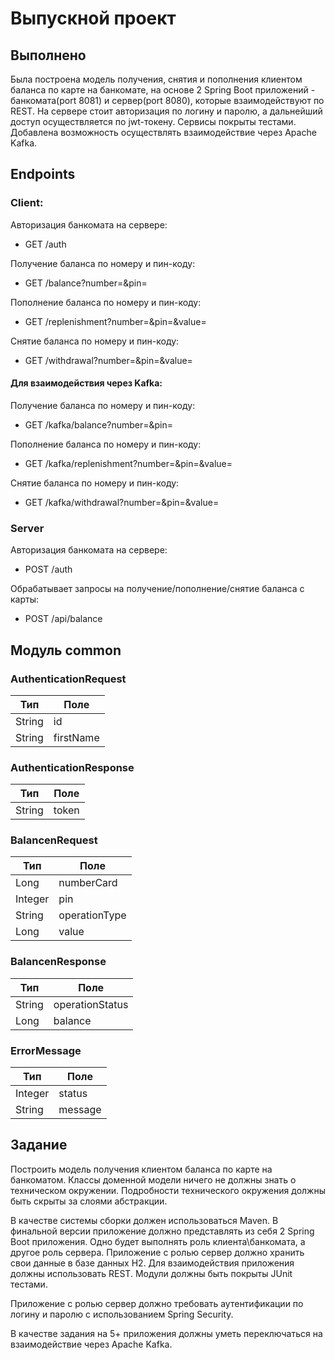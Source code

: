 # Выпускной проект

## Выполнено

Была построена модель получения, снятия и пополнения клиентом баланса по карте на банкомате, на основе 2 Spring Boot приложений -  банкомата(port 8081) и сервер(port 8080), которые взаимодействуют по REST. На сервере стоит авторизация по логину и паролю, а дальнейший доступ осуществляется по jwt-токену. Сервисы покрыты тестами. Добавлена возможность осуществлять взаимодействие через Apache Kafka.

## Endpoints

### Client:

Авторизация банкомата на сервере:
* GET /auth

Получение баланса по номеру и пин-коду:
* GET /balance?number=&pin=

Пополнение баланса по номеру и пин-коду:
* GET /replenishment?number=&pin=&value=

Снятие баланса по номеру и пин-коду:
* GET /withdrawal?number=&pin=&value=

#### Для взаимодействия через Kafka:

Получение баланса по номеру и пин-коду:
* GET /kafka/balance?number=&pin=

Пополнение баланса по номеру и пин-коду:
* GET /kafka/replenishment?number=&pin=&value=

Снятие баланса по номеру и пин-коду:
* GET /kafka/withdrawal?number=&pin=&value=

### Server

Авторизация банкомата на сервере:
* POST /auth

Обрабатывает запросы на получение/пополнение/снятие баланса с карты:
* POST /api/balance


## Модуль common
### AuthenticationRequest

| Тип     | Поле       |
|---------|------------|
| String  | id         |
| String  | firstName  |

### AuthenticationResponse

| Тип     | Поле       |
|---------|------------|
| String  | token      |

### BalancenRequest

| Тип     | Поле          |
|---------|---------------|
| Long    | numberCard    |
| Integer | pin           |
| String  | operationType |
| Long    | value         |

### BalancenResponse

| Тип     | Поле            |
|---------|-----------------|
| String  | operationStatus |
| Long    | balance         |

### ErrorMessage

| Тип     | Поле       |
|---------|------------|
| Integer | status     |
| String  | message    |


## Задание

Построить модель получения клиентом баланса по карте на банкоматом. Классы доменной модели ничего не должны знать о техническом окружении. Подробности технического окружения должны быть скрыты за слоями абстракции.

В качестве системы сборки должен использоваться Maven. В финальной версии приложение должно представлять из себя 2 Spring Boot приложения. Одно будет выполнять роль клиента\банкомата, а другое роль сервера. Приложение с ролью сервер должно хранить свои данные в базе данных H2. Для взаимодействия приложения должны использовать REST. Модули должны быть покрыты JUnit тестами.

Приложение с ролью сервер должно требовать аутентификации по логину и паролю с использованием Spring Security.

В качестве задания на 5+ приложения должны уметь переключаться на взаимодействие через Apache Kafka.